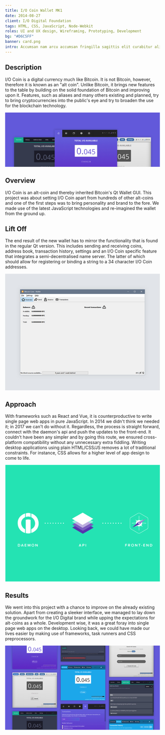```yaml
---
title: I/O Coin Wallet MK1
date: 2014-08-27
client: I/O Digital Foundation
tags: HTML, CSS, JavaScript, Node-Webkit
roles: UI and UX design, Wireframing, Prototyping, Development
bg: "#D6C5FF"
banner: card.png
intro: Accumsan nam arcu accumsan fringilla sagittis elit curabitur aliquet parturient hendrerit nullam aliquam.
---
```


## Description

I/O Coin is a digital currency much like Bitcoin. It is not Bitcoin, however, therefore it is known as an "alt coin". Unlike Bitcoin, it brings new features to the table by building on the solid foundation of Bitcoin and improving upon it. Features, such as aliases and many others existing and planned, try to bring cryptocurrencies into the public's eye and try to broaden the use for the blockchain technology.

![I/O Coin Wallet Collage](1.jpg)

## Overview

I/O Coin is an alt-coin and thereby inherited Bitcoin's Qt Wallet GUI. This project was about setting I/O Coin apart from hundreds of other alt-coins and one of the first steps was to bring personality and brand to the fore. We made use of the latest JavaScript technologies and re-imagined the wallet from the ground up.

<row>
<column>
  <inner>
  <h2>Lift Off</h2>
  <p>The end result of the new wallet has to mirror the functionality that is found in the regular Qt version. This includes sending and receiving coins, address book, transaction history, settings and an I/O Coin specific feature that integrates a semi-decentralised name server. The latter of which should allow for registering or binding a string to a 34 character I/O Coin addresses.</p>
  </inner>
</column>
<column>
  <inner>
    <img src="2.jpg" alt="Bitcoin wallet" />
  </inner>
</column>
</row>

## Approach

With frameworks such as React and Vue, it is counterproductive to write single page web apps in pure JavaScript. In 2014 we didn't think we needed it; in 2017 we can't do without it. Regardless, the process is straight forward, connect with the daemon's api and push the updates to the front-end. It couldn't have been any simpler and by going this route, we ensured cross-platform compatibility without any unnecessary extra fiddling. Writing desktop applications using plain HTML/CSS/JS removes a lot of traditional constraints. For instance, CSS allows for a higher level of app design to come to life.

![App Flow](app-flow.png)

## Results

We went into this project with a chance to improve on the already existing solution. Apart from creating a sleeker interface, we managed to lay down the groundwork for the I/O Digital brand while upping the expectations for alt-coins as a whole. Development wise, it was a great foray into single page web apps on the desktop. Looking back, we could have made our lives easier by making use of frameworks, task runners and CSS preprocessors.

![Wallet variations](shot.jpg)
